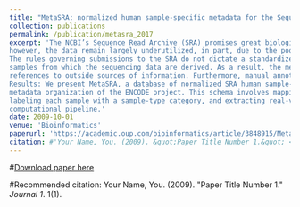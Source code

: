 ```yaml
---
title: "MetaSRA: normalized human sample-specific metadata for the Sequence Read Archive"
collection: publications
permalink: /publication/metasra_2017
excerpt: 'The NCBI’s Sequence Read Archive (SRA) promises great biological insight if one could analyze the data in the aggregate; 
however, the data remain largely underutilized, in part, due to the poor structure of the metadata associated with each sample. 
The rules governing submissions to the SRA do not dictate a standardized set of terms that should be used to describe the biological 
samples from which the sequencing data are derived. As a result, the metadata include many synonyms, spelling variants and 
references to outside sources of information. Furthermore, manual annotation of the data remains intractable due to the large number of samples in the archive. For these reasons, it has been difficult to perform large-scale analyses that study the relationships between biomolecular processes and phenotype across diverse diseases, tissues and cell types present in the SRA.
Results: We present MetaSRA, a database of normalized SRA human sample-specific metadata following a schema inspired by the 
metadata organization of the ENCODE project. This schema involves mapping samples to terms in biomedical ontologies, 
labeling each sample with a sample-type category, and extracting real-valued properties. We automated these tasks via a novel 
computational pipeline.'
date: 2009-10-01
venue: 'Bioinformatics'
paperurl: 'https://academic.oup.com/bioinformatics/article/3848915/MetaSRA-normalized-human-sample-specific-metadata'
citation: #'Your Name, You. (2009). &quot;Paper Title Number 1.&quot; <i>Journal 1</i>. 1(1).'
---
```


#[Download paper here](https://academic.oup.com/bioinformatics/article/3848915/MetaSRA-normalized-human-sample-specific-metadata)

#Recommended citation: Your Name, You. (2009). "Paper Title Number 1." <i>Journal 1</i>. 1(1).
